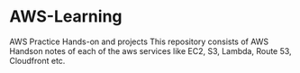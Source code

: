 # AWS-Learning
AWS Practice Hands-on and projects
This repository consists of AWS Handson notes of each of the aws services like EC2, S3, Lambda, Route 53, Cloudfront etc.
